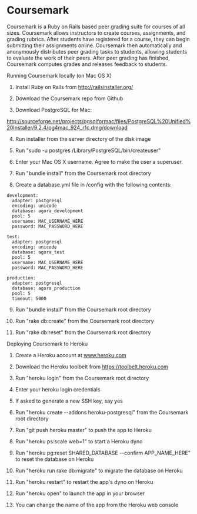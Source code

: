 Coursemark
=============

Coursemark is a Ruby on Rails based peer grading suite for courses of all sizes. Coursemark allows instructors to create courses, assignments, and grading rubrics. After students have registered for a course, they can begin submitting their assignments online. Coursemark then automatically and anonymously distributes peer grading tasks to students, allowing students to evaluate the work of their peers. After peer grading has finished, Coursemark computes grades and releases feedback to students.

Running Coursemark locally (on Mac OS X)

1. Install Ruby on Rails from http://railsinstaller.org/

2. Download the Coursemark repo from Github

3. Download PostgreSQL for Mac: 

http://sourceforge.net/projects/pgsqlformac/files/PostgreSQL%20Unified%20Installer/9.2.4/pg4mac_924_r1c.dmg/download 

4. Run installer from the server directory of the disk image

5. Run "sudo -u postgres /Library/PostgreSQL/bin/createuser"

6. Enter your Mac OS X username. Agree to make the user a superuser.

7. Run "bundle install" from the Coursemark root directory

8. Create a database.yml file in /config with the following contents:

```
development:
  adapter: postgresql
  encoding: unicode
  database: agora_development
  pool: 5
  username: MAC_USERNAME_HERE
  password: MAC_PASSWORD_HERE

test:
  adapter: postgresql
  encoding: unicode
  database: agora_test
  pool: 5
  username: MAC_USERNAME_HERE
  password: MAC_PASSWORD_HERE

production:
  adapter: postgresql
  database: agora_production
  pool: 5
  timeout: 5000
```

9. Run "bundle install" from the Coursemark root directory

10. Run "rake db:create" from the Coursemark root directory

11. Run "rake db:reset" from the Coursemark root directory

Deploying Coursemark to Heroku

1. Create a Heroku account at www.heroku.com

2. Download the Heroku toolbelt from https://toolbelt.heroku.com

3. Run "heroku login" from the Coursemark root directory

4. Enter your heroku login credentials

5. If asked to generate a new SSH key, say yes

6. Run "heroku create --addons heroku-postgresql" from the Coursemark root directory

7. Run "git push heroku master" to push the app to Heroku

8. Run "heroku ps:scale web=1" to start a Heroku dyno

9. Run "heroku pg:reset SHARED_DATABASE --confirm APP_NAME_HERE" to reset the database on Heroku

10. Run "heroku run rake db:migrate" to migrate the database on Heroku

11. Run "heroku restart" to restart the app's dyno on Heroku

12. Run "heroku open" to launch the app in your browser

13. You can change the name of the app from the Heroku web console